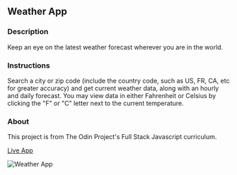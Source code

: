 ## Weather App
### Description
Keep an eye on the latest weather forecast wherever you are in the world. 
### Instructions
Search a city or zip code (include the country code, such as US, FR, CA, etc for greater accuracy) and get current weather data, along with an hourly and daily forecast. You may view data in either Fahrenheit or Celsius by clicking the "F" or "C" letter next to the current temperature.
### About
This project is from The Odin Project's Full Stack Javascript curriculum.

[Live App](https://romainyvernes.github.io/weather_app/)

![Weather App](https://user-images.githubusercontent.com/65140547/128112139-feb053f2-c71f-404b-92fe-24aab6d4da22.png)
